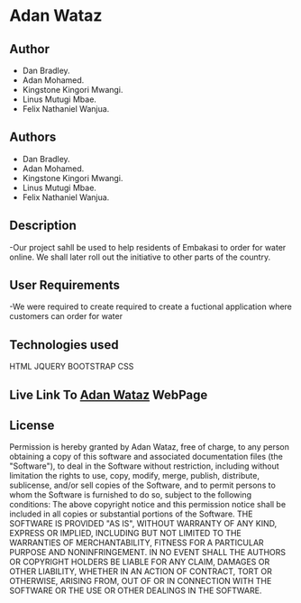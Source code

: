 # Adan Wataz

## Author
* Dan Bradley.
* Adan Mohamed.
* Kingstone Kingori Mwangi.
* Linus Mutugi Mbae.
* Felix Nathaniel Wanjua.

## Authors
* Dan Bradley.
* Adan Mohamed.
* Kingstone Kingori Mwangi.
* Linus Mutugi Mbae.
* Felix Nathaniel Wanjua.
## Description
   -Our project sahll be used to help residents of Embakasi to order for water online. We shall later roll out the     initiative to other parts of the country.
## User Requirements
   -We were required to create required to create a fuctional  application where customers can order for water
## Technologies used
   HTML
   JQUERY
   BOOTSTRAP
   CSS
## Live Link To [Adan Wataz](https://linusmbae.github.io/Adan_Wataz/) WebPage

## License
Permission is hereby granted by Adan Wataz, free of charge, to any person obtaining a copy of this software and associated documentation files (the "Software"), to deal in the Software without restriction, including without limitation the rights to use, copy, modify, merge, publish, distribute, sublicense, and/or sell copies of the Software, and to permit persons to whom the Software is furnished to do so, subject to the following conditions:
The above copyright notice and this permission notice shall be included in all copies or substantial portions of the Software.
THE SOFTWARE IS PROVIDED "AS IS", WITHOUT WARRANTY OF ANY KIND, EXPRESS OR IMPLIED, INCLUDING BUT NOT LIMITED TO THE WARRANTIES OF MERCHANTABILITY, FITNESS FOR A PARTICULAR PURPOSE AND NONINFRINGEMENT. IN NO EVENT SHALL THE AUTHORS OR COPYRIGHT HOLDERS BE LIABLE FOR ANY CLAIM, DAMAGES OR OTHER LIABILITY, WHETHER IN AN ACTION OF CONTRACT, TORT OR OTHERWISE, ARISING FROM, OUT OF OR IN CONNECTION WITH THE SOFTWARE OR THE USE OR OTHER DEALINGS IN THE SOFTWARE.
